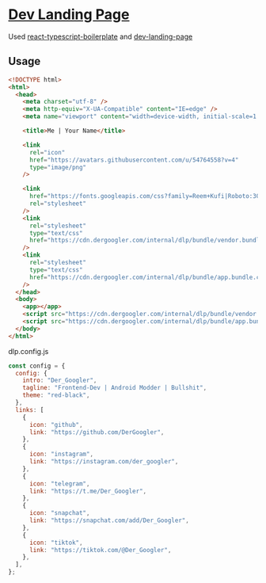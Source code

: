 [website]: https://dergoogler.com
[rtb]: https://github.com/DerGoogler/react-typescript-boilerplate
[dlp]: https://github.com/flexdinesh/dev-landing-page

# [Dev Landing Page][website]

Used [react-typescript-boilerplate][rtb] and [dev-landing-page][dlp]

## Usage

```html
<!DOCTYPE html>
<html>
  <head>
    <meta charset="utf-8" />
    <meta http-equiv="X-UA-Compatible" content="IE=edge" />
    <meta name="viewport" content="width=device-width, initial-scale=1.0" />

    <title>Me | Your Name</title>

    <link
      rel="icon"
      href="https://avatars.githubusercontent.com/u/54764558?v=4"
      type="image/png"
    />

    <link
      href="https://fonts.googleapis.com/css?family=Reem+Kufi|Roboto:300"
      rel="stylesheet"
    />
    <link
      rel="stylesheet"
      type="text/css"
      href="https://cdn.dergoogler.com/internal/dlp/bundle/vendor.bundle.css"
    />
    <link
      rel="stylesheet"
      type="text/css"
      href="https://cdn.dergoogler.com/internal/dlp/bundle/app.bundle.css"
    />
  </head>
  <body>
    <app></app>
    <script src="https://cdn.dergoogler.com/internal/dlp/bundle/vendor.bundle.js"></script>
    <script src="https://cdn.dergoogler.com/internal/dlp/bundle/app.bundle.js"></script>
  </body>
</html>
```

dlp.config.js

```js
const config = {
  config: {
    intro: "Der_Googler",
    tagline: "Frontend-Dev | Android Modder | Bullshit",
    theme: "red-black",
  },
  links: [
    {
      icon: "github",
      link: "https://github.com/DerGoogler",
    },
    {
      icon: "instagram",
      link: "https://instagram.com/der_googler",
    },
    {
      icon: "telegram",
      link: "https://t.me/Der_Googler",
    },
    {
      icon: "snapchat",
      link: "https://snapchat.com/add/Der_Googler",
    },
    {
      icon: "tiktok",
      link: "https://tiktok.com/@Der_Googler",
    },
  ],
};
```

